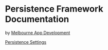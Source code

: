 # Persistence Framework Documentation

by [Melbourne App Development](https://melbourneappdevelopment.com)

[Persistence Settings](https://melbourne-app-development.github.io/persistence-layer/persistenceframeworksettings.html)

